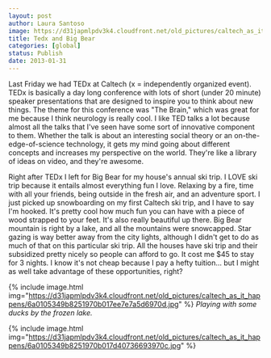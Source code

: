 ```yaml
---
layout: post
author: Laura Santoso
image: https://d31japmlpdv3k4.cloudfront.net/old_pictures/caltech_as_it_happens/6a0105349b8251970b017ee7e7a27c970d.jpg
title: Tedx and Big Bear 
categories: [global]
status: Publish
date: 2013-01-31
---
```


Last Friday we had TEDx at Caltech (x = independently organized event). TEDx is basically a day long conference with lots of short (under 20 minute) speaker presentations that are designed to inspire you to think about new things. The theme for this conference was "The Brain," which was great for me because I think neurology is really cool. I like TED talks a lot because almost all the talks that I've seen have some sort of innovative component to them. Whether the talk is about an interesting social theory or an on-the-edge-of-science technology, it gets my mind going about different concepts and increases my perspective on the world. They're like a library of ideas on video, and they're awesome.

Right after TEDx I left for Big Bear for my house's annual ski trip. I LOVE ski trip because it entails almost everything fun I love. Relaxing by a fire, time with all your friends, being outside in the fresh air, and an adventure sport. I just picked up snowboarding on my first Caltech ski trip, and I have to say I'm hooked. It's pretty cool how much fun you can have with a piece of wood strapped to your feet. It's also really beautiful up there. Big Bear mountain is right by a lake, and all the mountains were snowcapped. Star gazing is way better away from the city lights, although I didn't get to do as much of that on this particular ski trip. All the houses have ski trip and their subsidized pretty nicely so people can afford to go. It cost me $45 to stay for 3 nights. I know it's not cheap because I pay a hefty tuition... but I might as well take advantage of these opportunities, right?


{% include image.html img="https://d31japmlpdv3k4.cloudfront.net/old_pictures/caltech_as_it_happens/6a0105349b8251970b017ee7e7a5d6970d.jpg" %}
*Playing with some ducks by the frozen lake.*


{% include image.html img="https://d31japmlpdv3k4.cloudfront.net/old_pictures/caltech_as_it_happens/6a0105349b8251970b017d40736693970c.jpg" %}

